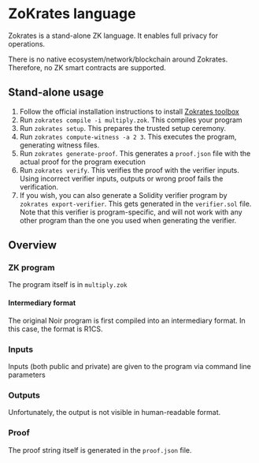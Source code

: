 # ZoKrates language

Zokrates is a stand-alone ZK language. It enables full privacy for operations.

There is no native ecosystem/network/blockchain around Zokrates. Therefore, no ZK smart contracts are supported.

## Stand-alone usage

1. Follow the official installation instructions to install [Zokrates toolbox](https://zokrates.github.io/gettingstarted.html)
1. Run `zokrates compile -i multiply.zok`. This compiles your program
1. Run `zokrates setup`. This prepares the trusted setup ceremony.
1. Run `zokrates compute-witness -a 2 3`. This executes the program, generating witness files.
1. Run `zokrates generate-proof`. This generates a `proof.json` file with the actual proof for the program execution
1. Run `zokrates verify`. This verifies the proof with the verifier inputs. Using incorrect verifier inputs, outputs or wrong proof fails the verification.
1. If you wish, you can also generate a Solidity verifier program by `zokrates export-verifier`. This gets generated in the `verifier.sol` file. Note that this verifier is program-specific, and will not work with any other program than the one you used when generating the verifier.

## Overview

### ZK program

The program itself is in `multiply.zok`

#### Intermediary format

The original Noir program is first compiled into an intermediary format. In this case, the format is R1CS.

### Inputs

Inputs (both public and private) are given to the program via command line parameters

### Outputs

Unfortunately, the output is not visible in human-readable format.

### Proof

The proof string itself is generated in the `proof.json` file.
